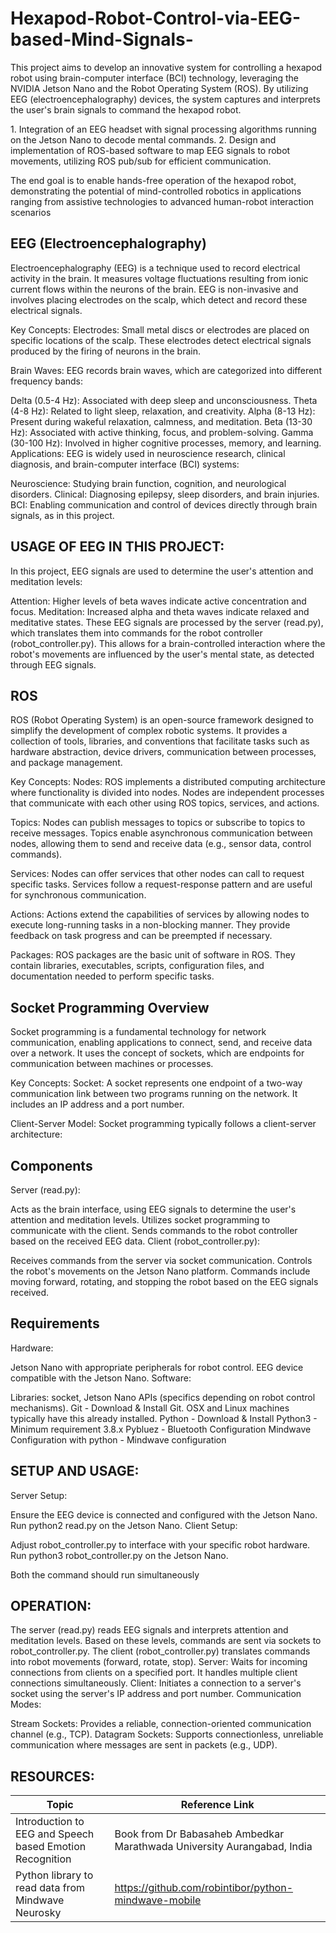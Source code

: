 # Hexapod-Robot-Control-via-EEG-based-Mind-Signals-

This project aims to develop an innovative system for controlling a hexapod robot using brain-computer interface (BCI) technology, leveraging the NVIDIA Jetson Nano and the Robot Operating System (ROS). By utilizing EEG (electroencephalography) devices, the system captures and interprets the user's brain signals to command the hexapod robot.

1.⁠ ⁠Integration of an EEG headset with signal processing algorithms running on the Jetson Nano to decode mental commands.
2.⁠ ⁠Design and implementation of ROS-based software to map EEG signals to robot movements, utilizing ROS pub/sub for efficient communication.


The end goal is to enable hands-free operation of the hexapod robot, demonstrating the potential of mind-controlled robotics in applications ranging from assistive technologies to advanced human-robot interaction scenarios




## EEG (Electroencephalography) 

Electroencephalography (EEG) is a technique used to record electrical activity in the brain. It measures voltage fluctuations resulting from ionic current flows within the neurons of the brain. EEG is non-invasive and involves placing electrodes on the scalp, which detect and record these electrical signals.

Key Concepts:
Electrodes: Small metal discs or electrodes are placed on specific locations of the scalp. These electrodes detect electrical signals produced by the firing of neurons in the brain.

Brain Waves: EEG records brain waves, which are categorized into different frequency bands:

Delta (0.5-4 Hz): Associated with deep sleep and unconsciousness.
Theta (4-8 Hz): Related to light sleep, relaxation, and creativity.
Alpha (8-13 Hz): Present during wakeful relaxation, calmness, and meditation.
Beta (13-30 Hz): Associated with active thinking, focus, and problem-solving.
Gamma (30-100 Hz): Involved in higher cognitive processes, memory, and learning.
Applications: EEG is widely used in neuroscience research, clinical diagnosis, and brain-computer interface (BCI) systems:

Neuroscience: Studying brain function, cognition, and neurological disorders.
Clinical: Diagnosing epilepsy, sleep disorders, and brain injuries.
BCI: Enabling communication and control of devices directly through brain signals, as in this project.

## USAGE OF EEG IN THIS PROJECT:
In this project, EEG signals are used to determine the user's attention and meditation levels:

Attention: Higher levels of beta waves indicate active concentration and focus.
Meditation: Increased alpha and theta waves indicate relaxed and meditative states.
These EEG signals are processed by the server (read.py), which translates them into commands for the robot controller (robot_controller.py). This allows for a brain-controlled interaction where the robot's movements are influenced by the user's mental state, as detected through EEG signals.

## ROS

ROS (Robot Operating System) is an open-source framework designed to simplify the development of complex robotic systems. It provides a collection of tools, libraries, and conventions that facilitate tasks such as hardware abstraction, device drivers, communication between processes, and package management.

Key Concepts:
Nodes: ROS implements a distributed computing architecture where functionality is divided into nodes. Nodes are independent processes that communicate with each other using ROS topics, services, and actions.

Topics: Nodes can publish messages to topics or subscribe to topics to receive messages. Topics enable asynchronous communication between nodes, allowing them to send and receive data (e.g., sensor data, control commands).

Services: Nodes can offer services that other nodes can call to request specific tasks. Services follow a request-response pattern and are useful for synchronous communication.

Actions: Actions extend the capabilities of services by allowing nodes to execute long-running tasks in a non-blocking manner. They provide feedback on task progress and can be preempted if necessary.

Packages: ROS packages are the basic unit of software in ROS. They contain libraries, executables, scripts, configuration files, and documentation needed to perform specific tasks.


## Socket Programming Overview
Socket programming is a fundamental technology for network communication, enabling applications to connect, send, and receive data over a network. It uses the concept of sockets, which are endpoints for communication between machines or processes.

Key Concepts:
Socket: A socket represents one endpoint of a two-way communication link between two programs running on the network. It includes an IP address and a port number.

Client-Server Model: Socket programming typically follows a client-server architecture:


## Components
Server (read.py):

Acts as the brain interface, using EEG signals to determine the user's attention and meditation levels.
Utilizes socket programming to communicate with the client.
Sends commands to the robot controller based on the received EEG data.
Client (robot_controller.py):

Receives commands from the server via socket communication.
Controls the robot's movements on the Jetson Nano platform.
Commands include moving forward, rotating, and stopping the robot based on the EEG signals received.

## Requirements
Hardware:

Jetson Nano with appropriate peripherals for robot control.
EEG device compatible with the Jetson Nano.
Software:

Libraries: socket, Jetson Nano APIs (specifics depending on robot control mechanisms).
Git - Download & Install Git. OSX and Linux machines typically have this already installed.
Python - Download & Install Python3 - Minimum requirement 3.8.x
Pybluez - Bluetooth Configuration
Mindwave Configuration with python - Mindwave configuration

## SETUP AND USAGE:
Server Setup:

Ensure the EEG device is connected and configured with the Jetson Nano.
Run python2 read.py on the Jetson Nano.
Client Setup:

Adjust robot_controller.py to interface with your specific robot hardware.
Run python3 robot_controller.py on the Jetson Nano.

Both the command should run simultaneously

## OPERATION:

The server (read.py) reads EEG signals and interprets attention and meditation levels.
Based on these levels, commands are sent via sockets to robot_controller.py.
The client (robot_controller.py) translates commands into robot movements (forward, rotate, stop).
Server: Waits for incoming connections from clients on a specified port. It handles multiple client connections simultaneously.
Client: Initiates a connection to a server's socket using the server's IP address and port number.
Communication Modes:

Stream Sockets: Provides a reliable, connection-oriented communication channel (e.g., TCP).
Datagram Sockets: Supports connectionless, unreliable communication where messages are sent in packets (e.g., UDP).


## RESOURCES:


| Topic      | Reference Link |
| ----------- | ----------- |
| Introduction to EEG and Speech based Emotion Recognition | Book from Dr Babasaheb Ambedkar Marathwada University  Aurangabad, India |
| Python library to read data from Mindwave Neurosky | https://github.com/robintibor/python-mindwave-mobile 
